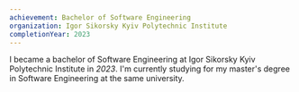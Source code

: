 ```yaml
---
achievement: Bachelor of Software Engineering
organization: Igor Sikorsky Kyiv Polytechnic Institute
completionYear: 2023
---
```


I became a bachelor of Software Engineering at Igor Sikorsky Kyiv Polytechnic Institute in _2023_. I'm currently studying for my master's degree in Software Engineering at the same university.
